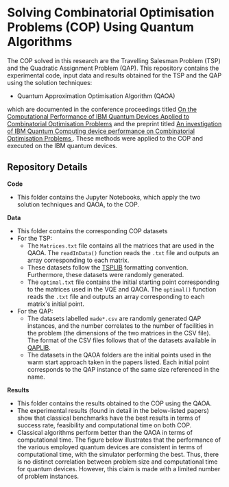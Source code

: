 # Solving Combinatorial Optimisation Problems (COP) Using Quantum Algorithms 

The COP solved in this research are the Travelling Salesman Problem (TSP) and the Quadratic Assignment Problem (QAP). This repository contains the experimental code, input data and results obtained for the TSP and the QAP using the solution techniques:
- Quantum Approximation Optimisation Algorithm (QAOA)

which are documented in the conference proceedings titled [On the Computational Performance of IBM Quantum Devices Applied to Combinatorial Optimisation Problems](https://ieeexplore.ieee.org/abstract/document/9311605) and the preprint titled [An investigation of IBM Quantum Computing device performance on Combinatorial Optimisation Problems
](https://arxiv.org/abs/2107.03638).
These methods were applied to the COP and executed on the IBM quantum devices. 

## Repository Details
**Code**
- This folder contains the Jupyter Notebooks, which apply the two solution techniques  and QAOA, to the COP.

**Data**
- This folder contains the corresponding COP datasets
- For the TSP: 
    - The `Matrices.txt` file contains all the matrices that are used in the QAOA. The `readInData()` function reads the `.txt` file and outputs an array corresponding to each matrix.  
    - These datasets follow the [TSPLIB](http://elib.zib.de/pub/mp-testdata/tsp/tsplib/tsp/index.html) formatting convention. Furthermore, these datasets were randomly generated.
    - The `optimal.txt` file contains the initial starting point corresponding to the matrices used in the VQE and QAOA. The `optimal()` function reads the `.txt` file and outputs an array corresponding to each matrix's initial point. 
- For the QAP:
    - The datasets labelled `made*.csv` are randomly generated QAP instances, and the number correlates to the number of facilities in the problem (the dimensions of the two matrices in the CSV file). The format of the CSV files follows that of the datasets available in [QAPLIB](https://www.opt.math.tugraz.at/qaplib/).
    - The datasets in the  QAOA folders are the initial points used in the warm start approach taken in the papers listed. Each initial point corresponds to the QAP instance of the same size referenced in the name.

**Results**
- This folder contains the results obtained to the COP using the QAOA. 
- The experimental results (found in detail in the below-listed papers) show that classical benchmarks have the best results in terms of success rate, feasibility and computational time on both COP. 
- Classical algorithms perform better than the QAOA in terms of computational time. The figure below illustrates that the performance of the various employed quantum devices are consistent in terms of computational time, with the simulator performing the best. Thus, there is no distinct correlation between problem size and computational time for quantum devices. However, this claim is made with a limited number of problem instances.



